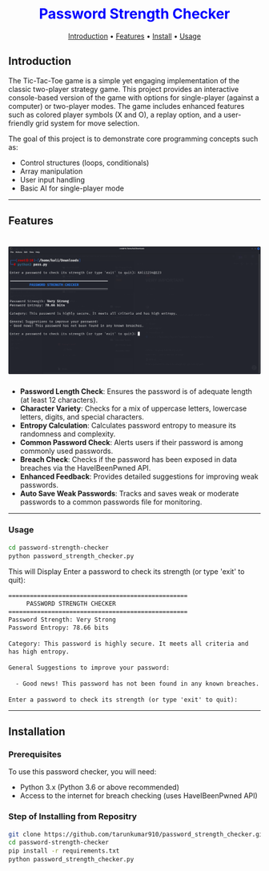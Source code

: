 <div align="center">
    <h1 style="font-weight: bold; color: blue;">Password Strength Checker </h1>
</div>


<p align="center">
  <a href="#introduction">Introduction</a> •
  <a href="#features">Features</a> •
  <a href="#installation">Install</a> •
  <a href="#usage">Usage</a>
</p>


## Introduction

The Tic-Tac-Toe game is a simple yet engaging implementation of the classic two-player strategy game. This project provides an interactive console-based version of the game with options for single-player (against a computer) or two-player modes. The game includes enhanced features such as colored player symbols (X and O), a replay option, and a user-friendly grid system for move selection.

The goal of this project is to demonstrate core programming concepts such as:

- Control structures (loops, conditionals)
- Array manipulation
- User input handling
- Basic AI for single-player mode



---

## Features

<h1 align="left">
  <img src="image/image.png" alt="Password_Strength_Checker" width="700px"></a>
  <br>
</h1>


- **Password Length Check**: Ensures the password is of adequate length (at least 12 characters).
- **Character Variety**: Checks for a mix of uppercase letters, lowercase letters, digits, and special characters.
- **Entropy Calculation**: Calculates password entropy to measure its randomness and complexity.
- **Common Password Check**: Alerts users if their password is among commonly used passwords.
- **Breach Check**: Checks if the password has been exposed in data breaches via the HaveIBeenPwned API.
- **Enhanced Feedback**: Provides detailed suggestions for improving weak passwords.
- **Auto Save Weak Passwords**: Tracks and saves weak or moderate passwords to a common passwords file for monitoring.

---

### Usage 

```bash
cd password-strength-checker
python password_strength_checker.py
```
This will Display  Enter a password to check its strength (or type 'exit' to quit): 

    ==================================================
         PASSWORD STRENGTH CHECKER
    ==================================================
    Password Strength: Very Strong
    Password Entropy: 78.66 bits

    Category: This password is highly secure. It meets all criteria and has high entropy.

    General Suggestions to improve your password:

      - Good news! This password has not been found in any known breaches.

    Enter a password to check its strength (or type 'exit' to quit):

 
---
## Installation

### Prerequisites
To use this password checker, you will need:
- Python 3.x (Python 3.6 or above recommended)
- Access to the internet for breach checking (uses HaveIBeenPwned API)

### Step of Installing from Repositry 
```bash
git clone https://github.com/tarunkumar910/password_strength_checker.git
cd password-strength-checker
pip install -r requirements.txt
python password_strength_checker.py
```
